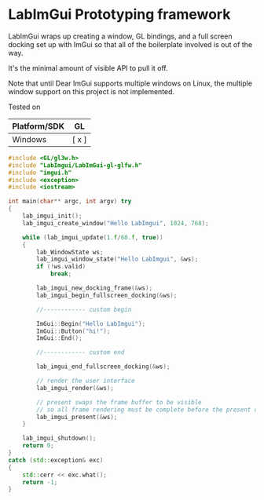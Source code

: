 # LabImGui Prototyping framework

LabImGui wraps up creating a window, GL bindings, and a full screen docking
set up with ImGui so that all of the boilerplate involved is out of the way.

It's the minimal amount of visible API to pull it off.

Note that until Dear ImGui supports multiple windows on Linux, the multiple
window support on this project is not implemented.

Tested on

| Platform/SDK | GL    |
| ------------ | ----- |
| Windows      | [ x ] |

```cpp
#include <GL/gl3w.h>
#include "LabImgui/LabImGui-gl-glfw.h"
#include "imgui.h"
#include <exception>
#include <iostream>

int main(char** argc, int argv) try
{
    lab_imgui_init();
    lab_imgui_create_window("Hello LabImgui", 1024, 768);

    while (lab_imgui_update(1.f/60.f, true))
    {
        lab_WindowState ws;
        lab_imgui_window_state("Hello LabImgui", &ws);
        if (!ws.valid)
            break;

        lab_imgui_new_docking_frame(&ws);
        lab_imgui_begin_fullscreen_docking(&ws);

        //------------ custom begin

        ImGui::Begin("Hello LabImgui");
        ImGui::Button("hi!");
        ImGui::End();

        //------------ custom end

        lab_imgui_end_fullscreen_docking(&ws);

        // render the user interface
        lab_imgui_render(&ws);

        // present swaps the frame buffer to be visible
        // so all frame rendering must be complete before the present call
        lab_imgui_present(&ws);
    }

    lab_imgui_shutdown();
    return 0;
}
catch (std::exception& exc)
{
    std::cerr << exc.what();
    return -1;
}
```

